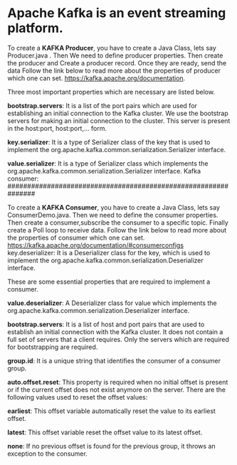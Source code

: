 # Apache Kafka is an event streaming platform. 

To create a **KAFKA Producer**, you have to create a Java Class, lets say Producer.java . Then We need to define producer properties. 
Then create the producer and Create a producer record. Once they are ready, send the data
Follow the link below to read more about the properties of producer which one can set.
https://kafka.apache.org/documentation.

Three most important properties which are necessary are listed below.

**bootstrap.servers**: It is a list of the port pairs which are used for establishing an initial connection to the Kafka cluster. We use the bootstrap servers for making an initial connection to the cluster. This server is present in the host:port, host:port,... form.

**key.serializer**: It is a type of Serializer class of the key that is used to implement the org.apache.kafka.common.serialization.Serializer interface.

**value.serializer**: It is a type of Serializer class which implements the org.apache.kafka.common.serialization.Serializer interface.
Kafka consumer:
###############################################################

To create a **KAFKA Consumer**, you have to create a Java Class, lets say ConsumerDemo.java. Then we need to define the consumer properties.
Then create a consumer,subscribe the consumer to a specific topic. Finally create a Poll loop to receive data.
Follow the link below to read more about the properties of consumer which one can set.
https://kafka.apache.org/documentation/#consumerconfigs
key.deserializer: It is a Deserializer class for the key, which is used to implement the org.apache.kafka.common.serialization.Deserializer interface.

These are some essential properties that are required to implement a consumer.

**value.deserializer**: A Deserializer class for value which implements the org.apache.kafka.common.serialization.Deserializer interface.

**bootstrap.servers**: It is a list of host and port pairs that are used to establish an initial connection with the Kafka cluster. It does not contain a full set of servers that a client requires. Only the servers which are required for bootstrapping are required.

**group.id**: It is a unique string that identifies the consumer of a consumer group.

**auto.offset.reset**: This property is required when no initial offset is present or if the current offset does not exist anymore on the server. There are the following values used to reset the offset values:

**earliest**: This offset variable automatically reset the value to its earliest offset.

**latest**: This offset variable reset the offset value to its latest offset.

**none**: If no previous offset is found for the previous group, it throws an exception to the consumer.

